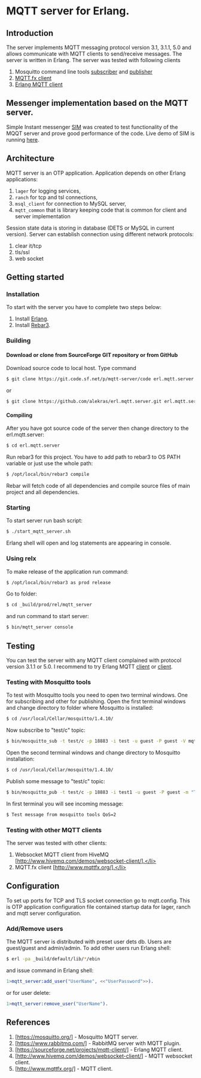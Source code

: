 # MQTT server for Erlang.
## Introduction
The server implements MQTT messaging protocol version 3.1, 3.1.1, 5.0 and allows communicate with MQTT clients to send/receive messages.
The server is written in Erlang. 
The server was tested with following clients

1. Mosquitto command line tools [subscriber](https://mosquitto.org/man/mosquitto_sub-1.html) and [publisher](https://mosquitto.org/man/mosquitto_pub-1.html)
2. [MQTT.fx client](http://www.mqttfx.org/)
3. [Erlang MQTT client](https://sourceforge.net/projects/mqtt-client/)

## Messenger implementation based on the MQTT server.
Simple Instant messenger [SIM](https://github.com/alekras/erl.web.sim) was created to test functionality of the MQQT server and prove good performance of the code.
Live demo of SIM is running [here](http://lucky3p.com/sim).

## Architecture
MQTT server is an OTP application. Application depends on other Erlang applications: 

1. ```lager``` for logging services,
2. ```ranch``` for tcp and tsl connections,
3. ```msql_client``` for connection to MySQL server,
4. ```mqtt_common``` that is library keeping code that is common for client and server implementation

Session state data is storing in database (DETS or MySQL in current version). Server can establish connection using different network protocols:
1. clear it/tcp
2. tls/ssl
3. web socket

## Getting started
### Installation
To start with the server you have to complete two steps below:

1. Install [Erlang](http://www.erlang.org/download.html).
2. Install [Rebar3](https://www.rebar3.org/).

### Building
#### Download or clone from SourceForge GIT repository or from GitHub

Download source code to local host. Type command
```bash
$ git clone https://git.code.sf.net/p/mqtt-server/code erl.mqtt.server
```
or
```bash
$ git clone https://github.com/alekras/erl.mqtt.server.git erl.mqtt.server
```

#### Compiling
After you have got source code of the server then change directory to the erl.mqtt.server:
```bash
$ cd erl.mqtt.server
```
Run rebar3 for this project. You have to add path to rebar3 to OS PATH variable or just use the whole path:
```bash
$ /opt/local/bin/rebar3 compile
```
Rebar will fetch code of all dependencies and compile source files of main project and all dependencies.

### Starting

To start server run bash script:
```bash
$ ./start_mqtt_server.sh
```
Erlang shell will open and log statements are appearing in console.

### Using relx
To make release of the application run command:
```bash
$ /opt/local/bin/rebar3 as prod release
```
Go to folder:
```bash
$ cd _build/prod/rel/mqtt_server
```
and run command to start server:
```bash
$ bin/mqtt_server console
```

## Testing

You can test the server with any MQTT client complained with protocol version 3.1.1 or 5.0.
I recommend to try Erlang MQTT [client](https://sourceforge.net/projects/mqtt-client/) or [client](https://github.com/alekras/mqtt_client.git).

### Testing with Mosquitto tools
To test with Mosquitto tools you need to open two terminal windows. One for subscribing and other for publishing.
Open the first terminal windows and change directory to folder where Mosquitto is installed:
```bash
$ cd /usr/local/Cellar/mosquitto/1.4.10/
```
Now subscribe to "test/c" topic:
```bash
$ bin/mosquitto_sub -t test/c -p 18883 -i test -u guest -P guest -V mqttv5
```
Open the second terminal windows and change directory to Mosquitto installation:
```bash
$ cd /usr/local/Cellar/mosquitto/1.4.10/
```
Publish some message to "test/c" topic:
```bash
$ bin/mosquitto_pub -t test/c -p 18883 -i test1 -u guest -P guest -m "Test message from mosquitto tools QoS=2" -q 2 -V mqttv5
```
In first terminal you will see incoming message:
```bash
$ Test message from mosquitto tools QoS=2
```

### Testing with other MQTT clients
The server was tested with other clients:

1. Websocket MQTT client from HiveMQ [http://www.hivemq.com/demos/websocket-client/].</li>
2. MQTT.fx client [http://www.mqttfx.org/].</li>

## Configuration

To set up ports for TCP and TLS socket connection go to mqtt.config. This is OTP application configuration file contained startup data for
lager, ranch and mqtt server configuration.

### Add/Remove users

The MQTT server is distributed with preset user dets db. Users are guest/guest and admin/admin.
To add other users run Erlang shell:
```bash
$ erl -pa _build/default/lib/*/ebin
```
and issue command in Erlang shell:
```erlang
1>mqtt_server:add_user("UserName", <<"UserPassword">>).
```
or for user delete:
```erlang
1>mqtt_server:remove_user("UserName").
```

## References

1. [https://mosquitto.org/] - Mosquitto MQTT server.
2. [https://www.rabbitmq.com/] - RabbitMQ server with MQTT plugin.
3. [https://sourceforge.net/projects/mqtt-client/] - Erlang MQTT client.
4. [http://www.hivemq.com/demos/websocket-client/] - MQTT websocket client.
5. [http://www.mqttfx.org/] - MQTT client.


